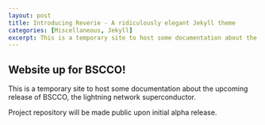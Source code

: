 ```yaml
---
layout: post
title: Introducing Reverie - A ridiculously elegant Jekyll theme
categories: [Miscellaneous, Jekyll]
excerpt: This is a temporary site to host some documentation about the upcoming release of BSCCO, the lightning network superconductor.
---
```


## Website up for BSCCO!

This is a temporary site to host some documentation about the upcoming release of BSCCO, the lightning network superconductor.

Project repository will be made public upon initial alpha release.